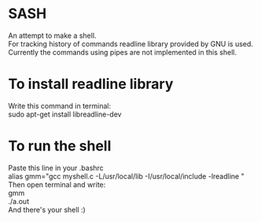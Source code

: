 # SASH
An attempt to make a shell.<br>
For tracking history of commands readline library provided by GNU is used.<br>
Currently the commands using pipes are not implemented in this shell.
# To install readline library
Write this command in terminal:<br>
sudo apt-get install libreadline-dev
# To run the shell
Paste this line in your .bashrc<br>
alias gmm="gcc myshell.c -L/usr/local/lib -I/usr/local/include -lreadline "<br>
Then open terminal and write:<br>
gmm<br>
./a.out<br>
And there's your shell :)
